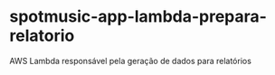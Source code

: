 # spotmusic-app-lambda-prepara-relatorio
AWS Lambda responsável pela geração de dados para relatórios
